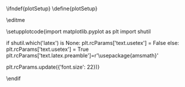 \ifndef{plotSetup}
\define{plotSetup}

\editme

\setupplotcode{import matplotlib.pyplot as plt
import shutil

if shutil.which('latex') is None:
    plt.rcParams['text.usetex'] = False
else:
    plt.rcParams['text.usetex'] = True
    plt.rcParams['text.latex.preamble']=r'\usepackage{amsmath}'

plt.rcParams.update({'font.size': 22})}

<!--setupplotcode{import seaborn as sns
sns.set_style('darkgrid')
sns.set_context('paper')
sns.set_palette('colorblind')}-->

\endif
